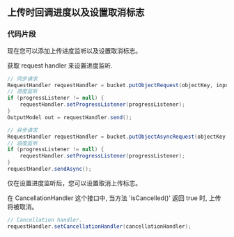 ## 上传时回调进度以及设置取消标志

### 代码片段

现在您可以添加上传进度监听以及设置取消标志。

获取 request handler 来设置进度监听.

```java
// 同步请求
RequestHandler requestHandler = bucket.putObjectRequest(objectKey, input);
// 进度监听
if (progressListener != null) {
    requestHandler.setProgressListener(progressListener);
}
OutputModel out = requestHandler.send();

// 异步请求
RequestHandler requestHandler = bucket.putObjectAsyncRequest(objectKey, input, callback);
// 进度监听
if (progressListener != null) {
    requestHandler.setProgressListener(progressListener);
}
requestHandler.sendAsync();

```

仅在设置进度监听后，您可以设置取消上传标志。

在 CancellationHandler 这个接口中, 当方法 'isCancelled()' 返回 true 时,
上传将被取消。

```java
// Cancellation handler.
requestHandler.setCancellationHandler(cancellationHandler);

```
